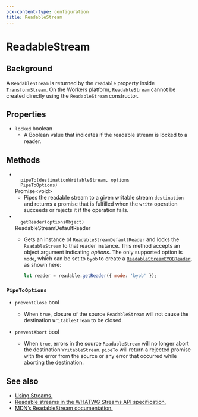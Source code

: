 ```yaml
---
pcx-content-type: configuration
title: ReadableStream
---
```


# ReadableStream

## Background

A `ReadableStream` is returned by the `readable` property inside [`TransformStream`](/runtime-apis/streams/transformstream). On the Workers platform, `ReadableStream`
cannot be created directly using the `ReadableStream` constructor.

## Properties

<Definitions>

- `locked` <Type>boolean</Type>
  - A Boolean value that indicates if the readable stream is locked to a reader.

</Definitions>

## Methods

<Definitions>

- <Code>
    pipeTo(destination<ParamType>WritableStream</ParamType>, options
    <ParamType>PipeToOptions</ParamType>)
  </Code> <Type>Promise&lt;void></Type>

  - Pipes the readable stream to a given writable stream `destination` and returns a promise that is fulfilled when the `write` operation succeeds or rejects it if the operation fails.

- <Code>
    getReader(options<ParamType>Object</ParamType>)
  </Code> <TypeLink href="/runtime-apis/streams/readablestreamdefaultreader">
    ReadableStreamDefaultReader
  </TypeLink>

  - Gets an instance of `ReadableStreamDefaultReader` and locks the `ReadableStream` to that reader instance. This method accepts an object argument indicating _options_. The only supported option is `mode`, which can be set to `byob` to create a [`ReadableStreamBYOBReader`](/runtime-apis/streams/readablestreambyobreader), as shown here:

    ```js
    let reader = readable.getReader({ mode: 'byob' });
    ```

</Definitions>

### `PipeToOptions`

<Definitions>

- `preventClose` <Type>bool</Type>

  - When `true`, closure of the source `ReadableStream` will not cause the destination `WritableStream` to be closed.

- `preventAbort` <Type>bool</Type>

  - When `true`, errors in the source `ReadableStream` will no longer abort the destination `WritableStream`. `pipeTo` will return a rejected promise with the error from the source or any error that occurred while aborting the destination.

</Definitions>

## See also

- [Using Streams.](/learning/using-streams)
- [Readable streams in the WHATWG Streams API specification.](https://streams.spec.whatwg.org/#rs-model)
- [MDN’s ReadableStream documentation.](https://developer.mozilla.org/en-US/docs/Web/API/ReadableStream)